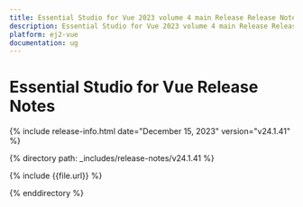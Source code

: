 ```yaml
---
title: Essential Studio for Vue 2023 volume 4 main Release Release Notes  
description: Essential Studio for Vue 2023 volume 4 main Release Release Notes  
platform: ej2-vue
documentation: ug
---
```


# Essential Studio for Vue  Release Notes  

{% include release-info.html date="December 15, 2023"  version="v24.1.41" %} 

{% directory path: _includes/release-notes/v24.1.41 %}

{% include {{file.url}} %}

{% enddirectory %}